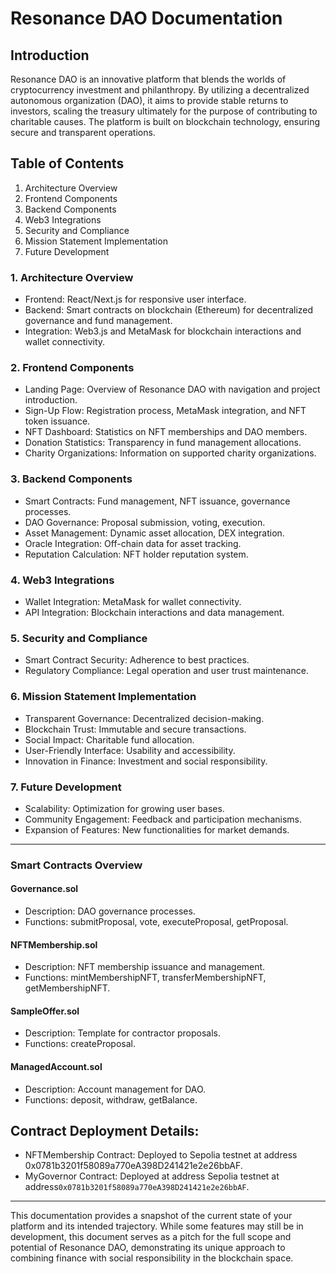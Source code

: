 
# Resonance DAO Documentation

## Introduction

Resonance DAO is an innovative platform that blends the worlds of cryptocurrency investment and philanthropy. By utilizing a decentralized autonomous organization (DAO), it aims to provide stable returns to investors, scaling the treasury ultimately for the purpose of contributing to charitable causes. The platform is built on blockchain technology, ensuring secure and transparent operations.

## Table of Contents
1. Architecture Overview
2. Frontend Components
3. Backend Components
4. Web3 Integrations
5. Security and Compliance
6. Mission Statement Implementation
7. Future Development

### 1. Architecture Overview
- Frontend: React/Next.js for responsive user interface.
- Backend: Smart contracts on blockchain (Ethereum) for decentralized governance and fund management.
- Integration: Web3.js and MetaMask for blockchain interactions and wallet connectivity.

### 2. Frontend Components
- Landing Page: Overview of Resonance DAO with navigation and project introduction.
- Sign-Up Flow: Registration process, MetaMask integration, and NFT token issuance.
- NFT Dashboard: Statistics on NFT memberships and DAO members.
- Donation Statistics: Transparency in fund management allocations.
- Charity Organizations: Information on supported charity organizations.

### 3. Backend Components
- Smart Contracts: Fund management, NFT issuance, governance processes.
- DAO Governance: Proposal submission, voting, execution.
- Asset Management: Dynamic asset allocation, DEX integration.
- Oracle Integration: Off-chain data for asset tracking.
- Reputation Calculation: NFT holder reputation system.

### 4. Web3 Integrations
- Wallet Integration: MetaMask for wallet connectivity.
- API Integration: Blockchain interactions and data management.

### 5. Security and Compliance
- Smart Contract Security: Adherence to best practices.
- Regulatory Compliance: Legal operation and user trust maintenance.

### 6. Mission Statement Implementation
- Transparent Governance: Decentralized decision-making.
- Blockchain Trust: Immutable and secure transactions.
- Social Impact: Charitable fund allocation.
- User-Friendly Interface: Usability and accessibility.
- Innovation in Finance: Investment and social responsibility.

### 7. Future Development
- Scalability: Optimization for growing user bases.
- Community Engagement: Feedback and participation mechanisms.
- Expansion of Features: New functionalities for market demands.

---

### Smart Contracts Overview

#### Governance.sol
- Description: DAO governance processes.
- Functions: submitProposal, vote, executeProposal, getProposal.

#### NFTMembership.sol
- Description: NFT membership issuance and management.
- Functions: mintMembershipNFT, transferMembershipNFT, getMembershipNFT.

#### SampleOffer.sol
- Description: Template for contractor proposals.
- Functions: createProposal.

#### ManagedAccount.sol
- Description: Account management for DAO.
- Functions: deposit, withdraw, getBalance.

## Contract Deployment Details:
- NFTMembership Contract: Deployed to Sepolia testnet at address 0x0781b3201f58089a770eA398D241421e2e26bbAF.
- MyGovernor Contract: Deployed at address Sepolia testnet at address`0x0781b3201f58089a770eA398D241421e2e26bbAF`.
---

This documentation provides a snapshot of the current state of your platform and its intended trajectory. While some features may still be in development, this document serves as a pitch for the full scope and potential of Resonance DAO, demonstrating its unique approach to combining finance with social responsibility in the blockchain space.
